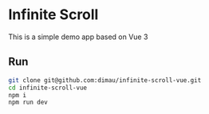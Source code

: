 # Infinite Scroll

This is a simple demo app based on Vue 3

## Run

```bash
git clone git@github.com:dimau/infinite-scroll-vue.git
cd infinite-scroll-vue 
npm i
npm run dev
```
